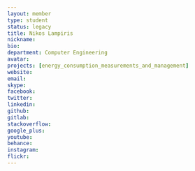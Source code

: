 ```yaml
---
layout: member
type: student
status: legacy
title: Nikos Lampiris
nickname:
bio:
department: Computer Engineering
avatar:
projects: [energy_consumption_measurements_and_management]
website:
email:
skype:
facebook:
twitter:
linkedin:
github:
gitlab:
stackoverflow:
google_plus:
youtube:
behance:
instagram:
flickr:
---
```

